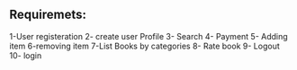 ## Requiremets:
1-User registeration 
2- create user Profile
3- Search
4- Payment
5- Adding item
6-removing item
7-List Books by categories
8- Rate book
9- Logout 
10- login 
